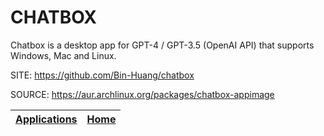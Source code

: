 # CHATBOX

 Chatbox is a desktop app for GPT-4 / GPT-3.5 (OpenAI API) that 
 supports Windows, Mac and Linux.

 SITE: https://github.com/Bin-Huang/chatbox

 SOURCE: https://aur.archlinux.org/packages/chatbox-appimage

 | [Applications](https://portable-linux-apps.github.io/apps.html) | [Home](https://portable-linux-apps.github.io)
 | --- | --- |
